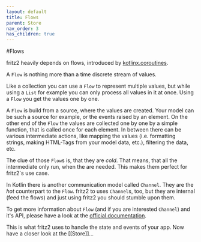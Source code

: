 ```yaml
---
layout: default
title: Flows
parent: Store
nav_order: 3
has_children: true
---
```

#Flows

fritz2 heavily depends on flows, introduced by [kotlinx.coroutines](https://github.com/Kotlin/kotlinx.coroutines).

A `Flow` is nothing more than a time discrete stream of values.

Like a collection you can use a `Flow` to represent multiple values, but while using a `List` for example you can only process all values in it at once. Using a `Flow` you get the values one by one.

A `Flow` is build from a source, where the values are created. Your model can be such a source for example, or the events raised by an element. On the other end of the `Flow` the values are collected one by one by a simple function, that is called once for each element. In between there can be various intermediate actions, like mapping the values (i.e. formatting strings, making HTML-Tags from your model data, etc.), filtering the data, etc.

The clue of those `Flow`s is, that they are _cold_. That means, that all the intermediate only run, when the are needed. This makes them perfect for fritz2`s use case.

In Kotlin there is another communication model called `Channel`. They are the _hot_ counterpart to the `Flow`. fritz2 to uses `Channel`s, too, but they are internal (feed the flows) and just using fritz2 you should stumble upon them. 

To get more information about `Flow` (and if you are interested `Channel`) and it's API, please have a look at the [official documentation](https://kotlinlang.org/docs/reference/coroutines/flow.html).

This is what fritz2 uses to handle the state and events of your app. Now have a closer look at the [[Store]]...